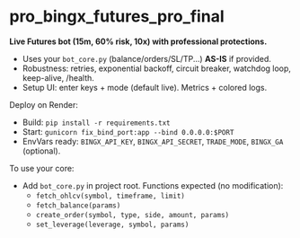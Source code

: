 # pro_bingx_futures_pro_final
**Live Futures bot (15m, 60% risk, 10x) with professional protections.**
- Uses your `bot_core.py` (balance/orders/SL/TP...) **AS-IS** if provided.
- Robustness: retries, exponential backoff, circuit breaker, watchdog loop, keep-alive, /health.
- Setup UI: enter keys + mode (default live). Metrics + colored logs.

Deploy on Render:
- Build: `pip install -r requirements.txt`
- Start: `gunicorn fix_bind_port:app --bind 0.0.0.0:$PORT`
- EnvVars ready: `BINGX_API_KEY`, `BINGX_API_SECRET`, `TRADE_MODE`, `BINGX_GA` (optional).

To use your core:
- Add `bot_core.py` in project root. Functions expected (no modification):
  - `fetch_ohlcv(symbol, timeframe, limit)`
  - `fetch_balance(params)`
  - `create_order(symbol, type, side, amount, params)`
  - `set_leverage(leverage, symbol, params)`
